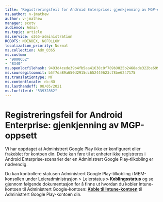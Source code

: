 ```yaml
---
title: 'Registreringsfeil for Android Enterprise: gjenkjenning av MGP-oppsett'
ms.author: v-jmathew
author: v-jmathew
manager: scotv
audience: Admin
ms.topic: article
ms.service: o365-administration
ROBOTS: NOINDEX, NOFOLLOW
localization_priority: Normal
ms.collection: Adm_O365
ms.custom:
- "9000652"
- "8340"
ms.openlocfilehash: 9493d4cede39b4fb5aa41638c0f709b9025b2468ade322be6991bdad17e97d5d
ms.sourcegitcommit: b5f7da89a650d2915dc652449623c78be6247175
ms.translationtype: MT
ms.contentlocale: nb-NO
ms.lasthandoff: 08/05/2021
ms.locfileid: "53932862"
---
```

# <a name="android-enterprise-enrollment-error-mgp-set-up-detection"></a>Registreringsfeil for Android Enterprise: gjenkjenning av MGP-oppsett

Vi har oppdaget at Administrert Google Play ikke er konfigurert eller frakoblet for kontoen din. Dette kan føre til at enheter ikke registreres i Android Enterprise-scenarier der en Administrert Google Play-tilkobling er nødvendig.

Du kan kontrollere statusen Administrert Google Play-tilkobling i MEM-konsollen under Leieradministrasjon > Leierstatus **> Koblingsstatus** og se gjennom følgende dokumentasjon for å finne ut hvordan du kobler Intune-kontoen til Administrert Google-kontoen: **[Koble til Intune-kontoen](https://docs.microsoft.com/mem/intune/enrollment/connect-intune-android-enterprise)** til Administrert Google Play-kontoen din.
